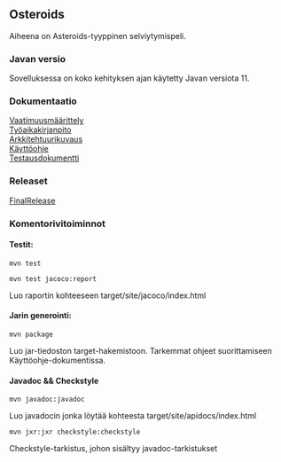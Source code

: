 ## **Osteroids**

Aiheena on Asteroids-tyyppinen selviytymispeli.

### Javan versio

Sovelluksessa on koko kehityksen ajan käytetty Javan versiota 11.

### **Dokumentaatio**
[Vaatimuusmäärittely](https://github.com/ArtKoski/ot-harjoitustyo/blob/master/Osteroids/dokumentaatio/maarittelydokumentti.md)  
[Työaikakirjanpito](https://github.com/ArtKoski/ot-harjoitustyo/blob/master/Osteroids/dokumentaatio/tuntikirjanpito.md)  
[Arkkitehtuurikuvaus](https://github.com/ArtKoski/ot-harjoitustyo/blob/master/Osteroids/dokumentaatio/arkkitehtuuri.md)  
[Käyttöohje](https://github.com/ArtKoski/ot-harjoitustyo/blob/master/Osteroids/dokumentaatio/kayttoohje.md)  
[Testausdokumentti](https://github.com/ArtKoski/ot-harjoitustyo/blob/master/Osteroids/dokumentaatio/testausdokumentti.md)
### Releaset
[FinalRelease](https://github.com/ArtKoski/ot-harjoitustyo/releases/tag/loppupalautus)


### Komentorivitoiminnot


#### Testit: 
```
mvn test
```
```
mvn test jacoco:report
```
Luo raportin kohteeseen target/site/jacoco/index.html

#### Jarin generointi:
```
mvn package
```
Luo jar-tiedoston target-hakemistoon. Tarkemmat ohjeet suorittamiseen Käyttöohje-dokumentissa.

#### Javadoc && Checkstyle
```
mvn javadoc:javadoc
```
Luo javadocin jonka löytää kohteesta target/site/apidocs/index.html

```
mvn jxr:jxr checkstyle:checkstyle
```
Checkstyle-tarkistus, johon sisältyy javadoc-tarkistukset
